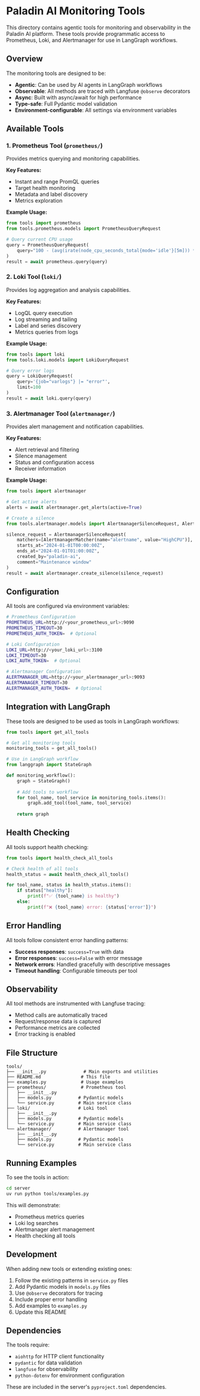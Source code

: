 # Paladin AI Monitoring Tools

This directory contains agentic tools for monitoring and observability in the Paladin AI platform. These tools provide programmatic access to Prometheus, Loki, and Alertmanager for use in LangGraph workflows.

## Overview

The monitoring tools are designed to be:
- **Agentic**: Can be used by AI agents in LangGraph workflows
- **Observable**: All methods are traced with Langfuse `@observe` decorators
- **Async**: Built with async/await for high performance
- **Type-safe**: Full Pydantic model validation
- **Environment-configurable**: All settings via environment variables

## Available Tools

### 1. Prometheus Tool (`prometheus/`)
Provides metrics querying and monitoring capabilities.

**Key Features:**
- Instant and range PromQL queries
- Target health monitoring
- Metadata and label discovery
- Metrics exploration

**Example Usage:**
```python
from tools import prometheus
from tools.prometheus.models import PrometheusQueryRequest

# Query current CPU usage
query = PrometheusQueryRequest(
    query="100 - (avg(irate(node_cpu_seconds_total{mode='idle'}[5m])) * 100)"
)
result = await prometheus.query(query)
```

### 2. Loki Tool (`loki/`)
Provides log aggregation and analysis capabilities.

**Key Features:**
- LogQL query execution
- Log streaming and tailing
- Label and series discovery
- Metrics queries from logs

**Example Usage:**
```python
from tools import loki
from tools.loki.models import LokiQueryRequest

# Query error logs
query = LokiQueryRequest(
    query='{job="varlogs"} |= "error"',
    limit=100
)
result = await loki.query(query)
```

### 3. Alertmanager Tool (`alertmanager/`)
Provides alert management and notification capabilities.

**Key Features:**
- Alert retrieval and filtering
- Silence management
- Status and configuration access
- Receiver information

**Example Usage:**
```python
from tools import alertmanager

# Get active alerts
alerts = await alertmanager.get_alerts(active=True)

# Create a silence
from tools.alertmanager.models import AlertmanagerSilenceRequest, AlertmanagerMatcher

silence_request = AlertmanagerSilenceRequest(
    matchers=[AlertmanagerMatcher(name="alertname", value="HighCPU")],
    starts_at="2024-01-01T00:00:00Z",
    ends_at="2024-01-01T01:00:00Z",
    created_by="paladin-ai",
    comment="Maintenance window"
)
result = await alertmanager.create_silence(silence_request)
```

## Configuration

All tools are configured via environment variables:

```bash
# Prometheus Configuration
PROMETHEUS_URL=http://<your_prometheus_url>:9090
PROMETHEUS_TIMEOUT=30
PROMETHEUS_AUTH_TOKEN=  # Optional

# Loki Configuration  
LOKI_URL=http://<your_loki_url>:3100
LOKI_TIMEOUT=30
LOKI_AUTH_TOKEN=  # Optional

# Alertmanager Configuration
ALERTMANAGER_URL=http://<your_alertmanager_url>:9093
ALERTMANAGER_TIMEOUT=30
ALERTMANAGER_AUTH_TOKEN=  # Optional
```

## Integration with LangGraph

These tools are designed to be used as tools in LangGraph workflows:

```python
from tools import get_all_tools

# Get all monitoring tools
monitoring_tools = get_all_tools()

# Use in LangGraph workflow
from langgraph import StateGraph

def monitoring_workflow():
    graph = StateGraph()
    
    # Add tools to workflow
    for tool_name, tool_service in monitoring_tools.items():
        graph.add_tool(tool_name, tool_service)
    
    return graph
```

## Health Checking

All tools support health checking:

```python
from tools import health_check_all_tools

# Check health of all tools
health_status = await health_check_all_tools()

for tool_name, status in health_status.items():
    if status["healthy"]:
        print(f"✅ {tool_name} is healthy")
    else:
        print(f"❌ {tool_name} error: {status['error']}")
```

## Error Handling

All tools follow consistent error handling patterns:

- **Success responses**: `success=True` with data
- **Error responses**: `success=False` with error message
- **Network errors**: Handled gracefully with descriptive messages
- **Timeout handling**: Configurable timeouts per tool

## Observability

All tool methods are instrumented with Langfuse tracing:

- Method calls are automatically traced
- Request/response data is captured
- Performance metrics are collected
- Error tracking is enabled

## File Structure

```
tools/
├── __init__.py              # Main exports and utilities
├── README.md               # This file
├── examples.py             # Usage examples
├── prometheus/             # Prometheus tool
│   ├── __init__.py
│   ├── models.py          # Pydantic models
│   └── service.py         # Main service class
├── loki/                  # Loki tool
│   ├── __init__.py
│   ├── models.py          # Pydantic models
│   └── service.py         # Main service class
└── alertmanager/          # Alertmanager tool
    ├── __init__.py
    ├── models.py          # Pydantic models
    └── service.py         # Main service class
```

## Running Examples

To see the tools in action:

```bash
cd server
uv run python tools/examples.py
```

This will demonstrate:
- Prometheus metrics queries
- Loki log searches
- Alertmanager alert management
- Health checking all tools

## Development

When adding new tools or extending existing ones:

1. Follow the existing patterns in `service.py` files
2. Add Pydantic models in `models.py` files
3. Use `@observe` decorators for tracing
4. Include proper error handling
5. Add examples to `examples.py`
6. Update this README

## Dependencies

The tools require:
- `aiohttp` for HTTP client functionality
- `pydantic` for data validation
- `langfuse` for observability
- `python-dotenv` for environment configuration

These are included in the server's `pyproject.toml` dependencies.
